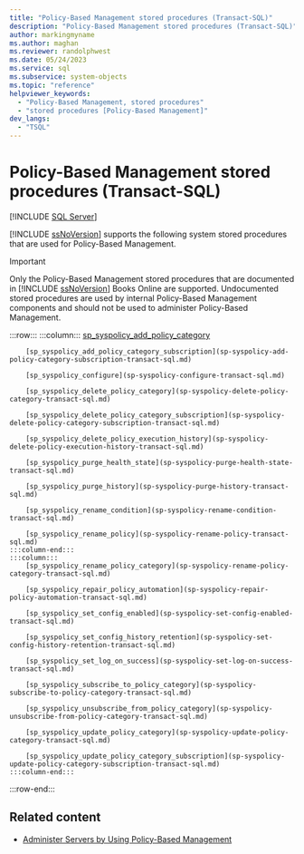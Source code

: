 ```yaml
---
title: "Policy-Based Management stored procedures (Transact-SQL)"
description: "Policy-Based Management stored procedures (Transact-SQL)"
author: markingmyname
ms.author: maghan
ms.reviewer: randolphwest
ms.date: 05/24/2023
ms.service: sql
ms.subservice: system-objects
ms.topic: "reference"
helpviewer_keywords:
  - "Policy-Based Management, stored procedures"
  - "stored procedures [Policy-Based Management]"
dev_langs:
  - "TSQL"
---
```

# Policy-Based Management stored procedures (Transact-SQL)

[!INCLUDE [SQL Server](../../includes/applies-to-version/sqlserver.md)]

[!INCLUDE [ssNoVersion](../../includes/ssnoversion-md.md)] supports the following system stored procedures that are used for Policy-Based Management.

> [!IMPORTANT]  
> Only the Policy-Based Management stored procedures that are documented in [!INCLUDE [ssNoVersion](../../includes/ssnoversion-md.md)] Books Online are supported. Undocumented stored procedures are used by internal Policy-Based Management components and should not be used to administer Policy-Based Management.

:::row:::
    :::column:::
        [sp_syspolicy_add_policy_category](sp-syspolicy-add-policy-category-transact-sql.md)

        [sp_syspolicy_add_policy_category_subscription](sp-syspolicy-add-policy-category-subscription-transact-sql.md)

        [sp_syspolicy_configure](sp-syspolicy-configure-transact-sql.md)

        [sp_syspolicy_delete_policy_category](sp-syspolicy-delete-policy-category-transact-sql.md)

        [sp_syspolicy_delete_policy_category_subscription](sp-syspolicy-delete-policy-category-subscription-transact-sql.md)

        [sp_syspolicy_delete_policy_execution_history](sp-syspolicy-delete-policy-execution-history-transact-sql.md)

        [sp_syspolicy_purge_health_state](sp-syspolicy-purge-health-state-transact-sql.md)

        [sp_syspolicy_purge_history](sp-syspolicy-purge-history-transact-sql.md)

        [sp_syspolicy_rename_condition](sp-syspolicy-rename-condition-transact-sql.md)

        [sp_syspolicy_rename_policy](sp-syspolicy-rename-policy-transact-sql.md)
    :::column-end:::
    :::column:::
        [sp_syspolicy_rename_policy_category](sp-syspolicy-rename-policy-category-transact-sql.md)

        [sp_syspolicy_repair_policy_automation](sp-syspolicy-repair-policy-automation-transact-sql.md)

        [sp_syspolicy_set_config_enabled](sp-syspolicy-set-config-enabled-transact-sql.md)

        [sp_syspolicy_set_config_history_retention](sp-syspolicy-set-config-history-retention-transact-sql.md)

        [sp_syspolicy_set_log_on_success](sp-syspolicy-set-log-on-success-transact-sql.md)

        [sp_syspolicy_subscribe_to_policy_category](sp-syspolicy-subscribe-to-policy-category-transact-sql.md)

        [sp_syspolicy_unsubscribe_from_policy_category](sp-syspolicy-unsubscribe-from-policy-category-transact-sql.md)

        [sp_syspolicy_update_policy_category](sp-syspolicy-update-policy-category-transact-sql.md)

        [sp_syspolicy_update_policy_category_subscription](sp-syspolicy-update-policy-category-subscription-transact-sql.md)
    :::column-end:::
:::row-end:::

## Related content

- [Administer Servers by Using Policy-Based Management](../policy-based-management/administer-servers-by-using-policy-based-management.md)
